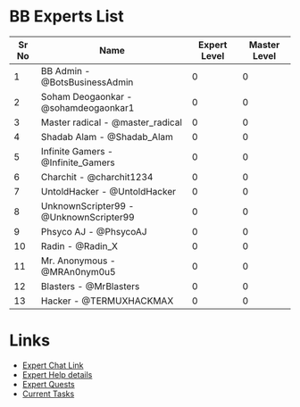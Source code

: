 # BB Experts List

Sr No | Name | Expert Level | Master Level
------------ | ------------- | ------------- | -------------
1 | BB Admin - @BotsBusinessAdmin| 0 | 0
2 | Soham Deogaonkar - @sohamdeogaonkar1 | 0 | 0
3 | Master radical - @master_radical | 0 | 0
4 | Shadab Alam - @Shadab_Alam | 0 | 0
5 | Infinite Gamers - @Infinite_Gamers | 0 | 0
6 | Charchit - @charchit1234| 0 | 0
7 | UntoldHacker - @UntoldHacker | 0 | 0
8 | UnknownScripter99 - @UnknownScripter99 | 0 | 0
9 | Phsyco AJ - @PhsycoAJ | 0 | 0
10 | Radin - @Radin_X | 0 | 0
11 | Mr. Anonymous - @MRAn0nym0u5 | 0 | 0
12 | Blasters - @MrBlasters | 0 | 0
13 | Hacker - @TERMUXHACKMAX | 0 | 0
# Links

* [Expert Chat Link](https://t.me/joinchat/-2PQVAh1P444Njky)
* [Expert Help details](https://telegra.ph/Expert-help-from-BB-Admin-05-20)
* [Expert Quests](https://telegra.ph/BB-Experts-Expert-Quest-05-20)
* [Current Tasks](https://github.com/bots-business/BBExpertsList/issues)
